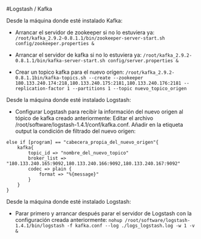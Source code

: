 #Logstash / Kafka

Desde la máquina donde esté instalado Kafka:
- Arrancar el servidor de zookeeper si no lo estuviera ya:
`/root/kafka_2.9.2-0.8.1.1/bin/zookeeper-server-start.sh config/zookeeper.properties &`

- Arrancar el servidor de kafka si no lo estuviera ya:
`/root/kafka_2.9.2-0.8.1.1/bin/kafka-server-start.sh config/server.properties &`

- Crear un topico kafka para el nuevo orígen:
`/root/kafka_2.9.2-0.8.1.1bin/kafka-topics.sh --create --zookeeper 180.133.240.174:218,180.133.240.175:2181,180.133.240.176:2181 --replication-factor 1 --partitions 1 --topic nuevo_topico_origen`


Desde la máquina donde esté instalado Logstash:
- Configurar Logstash para recibir la información del nuevo origen al tópico de kafka creado anteriormente:
Editar el archivo /root/software/logstash-1.4.1/conf/kafka.conf. Añadir en la etiqueta output la condición de filtrado del nuevo origen:
```
else if [program] == "cabecera_propia_del_nuevo_origen"{
	kafka{
		topic_id => "nombre_del_nuevo_topico"
		broker_list => "180.133.240.165:9092,180.133.240.166:9092,180.133.240.167:9092"
		codec => plain {
			format => "%{message}"
		}			
	}
}
```

Desde la máquina donde esté instalado Logstash:
- Parar primero y arrancar después parar el servidor de Logstash con la configuración creada anteriormente:
`nohup /root/software/logstash-1.4.1/bin/logstash -f kafka.conf --log ./logs_logstash.log -w 1 -v &`
